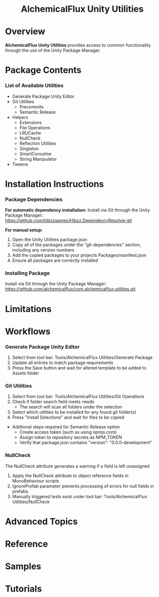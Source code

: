 <h1 align="center" style="border-bottom: none;">AlchemicalFlux Unity Utilities</h1>

# Overview

**AlchemicalFlux Unity Utilities** provides access to common functionality through the use of the Unity Package Manager.

# Package Contents

### List of Available Utilities
- Generate Package Unity Editor
- Git Utilities
  * Precommits
  * Semantic Release
- Helpers
  * Extensions
  * File Operations
  * LRUCache
  * NullCheck
  * Reflection Utilities
  * Singleton
  * SmartCoroutine
  * String Manipulator
- Tweens
  
# Installation Instructions

### Package Dependencies
**For automatic dependency installation:**
Install via Git through the Unity Package Manager:  
https://github.com/hibzzgames/Hibzz.DependencyResolver.git  

**For manual setup:**
1) Open the Unity Utilities package.json  
2) Copy all of the packages under the "git-dependencies" section, including any version numbers  
3) Add the copied packages to your projects Packages/manifest.json  
4) Ensure all packages are correctly installed

### Installing Package
Install via Git through the Unity Package Manager:  
https://github.com/alchemicalflux/com.alchemicalflux.utilities.git  

# Limitations

# Workflows

### Generate Package Unity Editor
1) Select from tool bar: Tools/AlchemicalFlux Utilities/Generate Package  
2) Update all entries to match package requirements  
3) Press the Save button and wait for altered template to be added to Assets folder  

### Git Utilities
1) Select from tool bar: Tools/AlchemicalFlux Utilities/Git Operations  
2) Check if folder search field meets needs  
    - The search will scan all folders under the selection  
3) Select which utilities to be installed for any found git folder(s)  
4) Press "Install Selections" and wait for files to be copied  
- Addtional steps required for Semantic Release option  
  + Create access token (such as using npmjs.com)
  + Assign token to repository secrets as NPM_TOKEN
  + Verify that package.json contains "version": "0.0.0-development"

### NullCheck
The NullCheck attribute generates a warning if a field is left unassigned
1) Apply the NullCheck attribute to object reference fields in MonoBehaviour scripts
2) IgnorePrefab parameter prevents processing of errors for null fields in prefabs.
3) Manually triggered tests exist under tool bar: Tools/AlchemicalFlux Utilities/NullCheck

# Advanced Topics

# Reference

# Samples

# Tutorials
